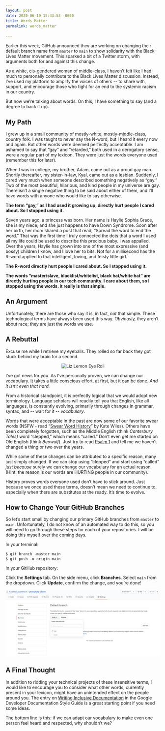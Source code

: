 ```yaml
---
layout: post
date: 2020-06-19 15:43:53 -0600
title: Words Matter
permalink: words_matter

---
```

Earlier this week, GitHub announced they are working on changing their default branch name from `master` to `main` to show solidarity with the Black Lives Matter movement. This sparked a bit of a Twitter storm, with arguments both for and against this change.

As a white, cis-gendered woman of middle-class, I haven’t felt like I had much to personally contribute to the Black Lives Matter discussion. Instead, I’ve used my platform to amplify the voices of others -- to share with, support, and encourage those who fight for an end to the systemic racism in our country.

But now we’re talking about words. On this, I have something to say (and a degree to back it up).

## My Path

I grew up in a small community of mostly-white, mostly-middle-class, country folk. I was taught to never say the N-word, but I heard it every now and again. But other words were deemed perfectly acceptable. I am ashamed to say that “gay” and “retarded,” both used in a derogatory sense, were a regular part of my lexicon. They were just the words everyone used (remember this for later).

When I was in college, my brother, Adam, came out as a proud gay man. Shortly thereafter, my sister-in-law, Kyal, came out as a lesbian. Suddenly, I cared very much when someone described something negatively as “gay.” Two of the most beautiful, hilarious, and kind people in my universe are gay. There isn’t a single negative thing to be said about either of them, and I’ll have words with anyone who would like to say otherwise.

**The term “gay,” as I had used it growing up, directly hurt people I cared about. So I stopped using it.**

Seven years ago, a princess was born. Her name is Haylie Sophia Grace, she is my niece, and she just happens to have Down Syndrome. Soon after her birth, her mom shared a post that read, “Spread the word to end the word.” That was the first time I truly connected the dots that a word I used all my life could be used to describe this precious baby. I was appalled. Over the years, Haylie has grown into one of the most expressive (and bossy) children I know, and I love her to bits. Not for a millisecond has the R-word applied to that intelligent, loving, and feisty little girl.

**The R-word directly hurt people I cared about. So I stopped using it.**

**The words “master/slave, blacklist/whitelist, black hat/white hat” are directly hurting people in our tech community. I care about them, so I stopped using the words. It really is that simple.**

## An Argument

Unfortunately, there are those who say it is, in fact, _not_ that simple. These technological terms have always been used this way. _Obviously,_ they aren’t about race; they are just the words we use.

## A Rebuttal

Excuse me while I retrieve my eyeballs. They rolled so far back they got stuck behind my brain for a second.

<center>
<img alt="Liz Lemon Eye Roll" src="https://media.giphy.com/media/BB8Gx0CaEASHu/source.gif">
</center>

I’ve got news for you. As I’ve personally proven, we can change our vocabulary. It takes a little conscious effort, at first, but it can be done. _And it isn’t even that hard._

From a historical standpoint, it is perfectly logical that we would adopt new terminology. Language scholars will readily tell you that English, like all languages, is constantly evolving, primarily through changes in grammar, syntax, and -- wait for it -- _vocabulary_.

Words that were acceptable in the past are now some of our favorite swear words (NSFW - read “[Swear Word History](https://newrepublic.com/article/116713/swear-word-history-where-your-favorite-curses-came)” by Kate Wiles). Others have been completely forgotten, such as the Middle English (think _Canterbury Tales)_ word “clepped,” which means “called.” Don’t even get me started on Old English (think _Beowulf_). Just try to read [Psalm 1](http://www.oldenglishaerobics.net/psalm1.php) and tell me we haven’t changed a thing or two over the years.

While some of these changes can be attributed to a specific reason, many just simply changed. If we can stop using “clepped” and start using “called” _just because_ surely we can change our vocabulary for an actual reason (Hint: the reason is our words are HURTING people in our community).

History proves words everyone used don’t have to stick around. Just because we once used these terms, doesn’t mean we need to continue to, especially when there are substitutes at the ready. It’s time to evolve.

## How to Change Your GitHub Branches

So let’s start small by changing our primary GitHub branches from `master` to `main`. Unfortunately, I do not know of an automated way to do this, so you will need to go through these steps for each of your repositories. I will be doing this myself over the coming days.

In your terminal:

```shell
$ git branch -master main
$ git push -u origin main
```

In your GitHub repository:

Click the **Settings** tab. On the side menu, click **Branches**. Select `main` from the dropdown. Click **Update**, confirm the change, and you’re done!

![How to set your default GitHub branch](/uploads/renamed-branch.jpg "Default Branch")

## A Final Thought

In addition to ridding your technical projects of these insensitive terms, I would like to encourage you to consider what other words, currently present in your lexicon, might have an unintended effect on the people around you. The entry on [Writing Inclusive Documentation](https://developers.google.com/style/inclusive-documentation) in the Google Developer Documentation Style Guide is a great starting point if you need some ideas.

The bottom line is this: if we can adapt our vocabulary to make even one person feel heard and respected, why shouldn’t we?